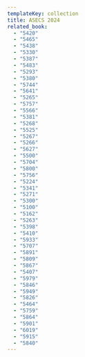 ```yaml
---
templateKey: collection
title: ASECS 2024
related_book:
  - "5420"
  - "5465"
  - "5438"
  - "5330"
  - "5387"
  - "5483"
  - "5293"
  - "5380"
  - "5744"
  - "5641"
  - "5265"
  - "5757"
  - "5566"
  - "5381"
  - "5268"
  - "5525"
  - "5267"
  - "5266"
  - "5627"
  - "5500"
  - "5704"
  - "5800"
  - "5756"
  - "5224"
  - "5341"
  - "5271"
  - "5300"
  - "5100"
  - "5162"
  - "5263"
  - "5398"
  - "5410"
  - "5933"
  - "5707"
  - "5891"
  - "5809"
  - "5867"
  - "5407"
  - "5979"
  - "5846"
  - "5949"
  - "5826"
  - "5464"
  - "5759"
  - "5864"
  - "5901"
  - "6019"
  - "5915"
  - "5840"
---
```

